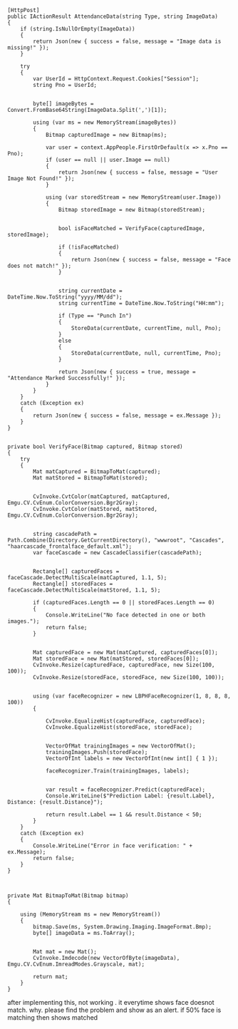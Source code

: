     [HttpPost]
    public IActionResult AttendanceData(string Type, string ImageData)
    {
        if (string.IsNullOrEmpty(ImageData))
        {
            return Json(new { success = false, message = "Image data is missing!" });
        }

        try
        {
            var UserId = HttpContext.Request.Cookies["Session"];
            string Pno = UserId;

           
            byte[] imageBytes = Convert.FromBase64String(ImageData.Split(',')[1]);

            using (var ms = new MemoryStream(imageBytes))
            {
                Bitmap capturedImage = new Bitmap(ms);

                var user = context.AppPeople.FirstOrDefault(x => x.Pno == Pno);
                if (user == null || user.Image == null)
                {
                    return Json(new { success = false, message = "User Image Not Found!" });
                }

                using (var storedStream = new MemoryStream(user.Image))
                {
                    Bitmap storedImage = new Bitmap(storedStream);

                  
                    bool isFaceMatched = VerifyFace(capturedImage, storedImage);

                    if (!isFaceMatched)
                    {
                        return Json(new { success = false, message = "Face does not match!" });
                    }

                   
                    string currentDate = DateTime.Now.ToString("yyyy/MM/dd");
                    string currentTime = DateTime.Now.ToString("HH:mm");

                    if (Type == "Punch In")
                    {
                        StoreData(currentDate, currentTime, null, Pno);
                    }
                    else
                    {
                        StoreData(currentDate, null, currentTime, Pno);
                    }

                    return Json(new { success = true, message = "Attendance Marked Successfully!" });
                }
            }
        }
        catch (Exception ex)
        {
            return Json(new { success = false, message = ex.Message });
        }
    }


    private bool VerifyFace(Bitmap captured, Bitmap stored)
    {
        try
        {
            Mat matCaptured = BitmapToMat(captured);
            Mat matStored = BitmapToMat(stored);

            
            CvInvoke.CvtColor(matCaptured, matCaptured, Emgu.CV.CvEnum.ColorConversion.Bgr2Gray);
            CvInvoke.CvtColor(matStored, matStored, Emgu.CV.CvEnum.ColorConversion.Bgr2Gray);

            
            string cascadePath = Path.Combine(Directory.GetCurrentDirectory(), "wwwroot", "Cascades", "haarcascade_frontalface_default.xml");
            var faceCascade = new CascadeClassifier(cascadePath);

            
            Rectangle[] capturedFaces = faceCascade.DetectMultiScale(matCaptured, 1.1, 5);
            Rectangle[] storedFaces = faceCascade.DetectMultiScale(matStored, 1.1, 5);

            if (capturedFaces.Length == 0 || storedFaces.Length == 0)
            {
                Console.WriteLine("No face detected in one or both images.");
                return false;
            }

           
            Mat capturedFace = new Mat(matCaptured, capturedFaces[0]);
            Mat storedFace = new Mat(matStored, storedFaces[0]);
            CvInvoke.Resize(capturedFace, capturedFace, new Size(100, 100));
            CvInvoke.Resize(storedFace, storedFace, new Size(100, 100));

           
            using (var faceRecognizer = new LBPHFaceRecognizer(1, 8, 8, 8, 100))
            {
               
                CvInvoke.EqualizeHist(capturedFace, capturedFace);
                CvInvoke.EqualizeHist(storedFace, storedFace);

                
                VectorOfMat trainingImages = new VectorOfMat();
                trainingImages.Push(storedFace);
                VectorOfInt labels = new VectorOfInt(new int[] { 1 });

                faceRecognizer.Train(trainingImages, labels);

               
                var result = faceRecognizer.Predict(capturedFace);
                Console.WriteLine($"Prediction Label: {result.Label}, Distance: {result.Distance}");

                return result.Label == 1 && result.Distance < 50;  
            }
        }
        catch (Exception ex)
        {
            Console.WriteLine("Error in face verification: " + ex.Message);
            return false;
        }
    }



    private Mat BitmapToMat(Bitmap bitmap)
    {
       
        using (MemoryStream ms = new MemoryStream())
        {
            bitmap.Save(ms, System.Drawing.Imaging.ImageFormat.Bmp);
            byte[] imageData = ms.ToArray();

           
            Mat mat = new Mat();
            CvInvoke.Imdecode(new VectorOfByte(imageData), Emgu.CV.CvEnum.ImreadModes.Grayscale, mat);

            return mat;
        }
    }

after implementing this, not working . it everytime shows face doesnot match. why. please find the problem and show as an alert. if 50% face is matching then shows matched 
